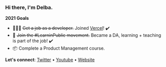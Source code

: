 ### Hi there, I'm Delba. 

**2021 Goals**
- 👩🏻‍💻  ~~Get a job as a developer.~~ Joined [Vercel](https://vercel.com/)!  ✔️
- 🔭  ~~Join the #LearninPublic movement.~~ Became a DA, learning + teaching is part of the job! ✔️
- 📦  Complete a Product Management course. 
 
**Let's connect**: [Twitter](https://twitter.com/delba_oliveira) • [Youtube](https://www.youtube.com/c/Delba) • [Website](https://delba.dev/)
